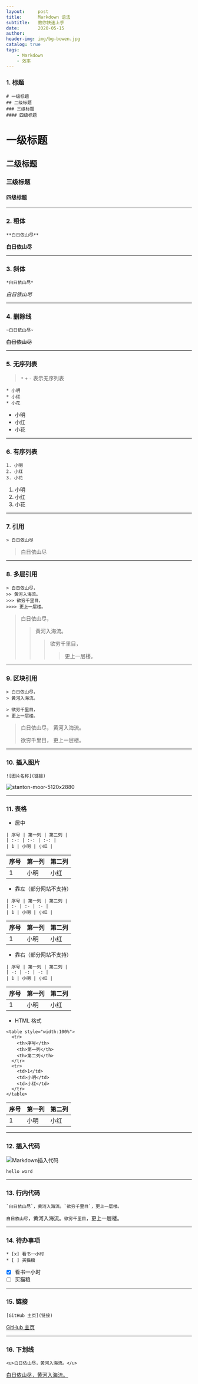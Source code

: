 ```yaml
---
layout:     post
title:      Markdown 语法
subtitle:   教你快速上手
date:       2020-05-15
author:     
header-img: img/bg-bowen.jpg
catalog: true
tags:
    - Markdown
    - 效率
---
```


### 1. 标题

```
# 一级标题
## 二级标题
### 三级标题
#### 四级标题
```

# 一级标题

## 二级标题

### 三级标题

#### 四级标题

---

### 2. 粗体

```
**白日依山尽**
```

**白日依山尽**

---

### 3. 斜体

```
*白日依山尽*
```

*白日依山尽*

---

### 4. 删除线

```
~白日依山尽~
```

~~白日依山尽~~

---

### 5. 无序列表

> `*` `+` `-` 表示无序列表

```
* 小明
* 小红
* 小花
```

- 小明
- 小红
- 小花

----

### 6. 有序列表

```
1. 小明
2. 小红
3. 小花
```

1. 小明
2. 小红
3. 小花

---

### 7. 引用

```
> 白日依山尽
```

> 白日依山尽

---

### 8. 多层引用

```
> 白日依山尽，
>> 黄河入海流。
>>> 欲穷千里目，
>>>> 更上一层楼。
```

> 白日依山尽，
> 
> > 黄河入海流。
> > 
> > > 欲穷千里目，
> > > 
> > > > 更上一层楼。

---

### 9. 区块引用

```
> 白日依山尽，
> 黄河入海流。

> 欲穷千里目，
> 更上一层楼。
```

> 白日依山尽，
> 黄河入海流。
> 
> 欲穷千里目，
> 更上一层楼。

---

### 10. 插入图片

```
![图片名称](链接)
```

![stanton-moor-5120x2880](https://raw.githubusercontent.com/masonincn/tuchuang/master/uPic/stanton-moor-5120x2880.jpg)

---

### 11. 表格
* 居中

```
| 序号 | 第一列 | 第二列 |
| :-: | :-: | :-: |
| 1 | 小明 | 小红 |
```

| 序号  | 第一列 | 第二列 |
| --- | --- | --- |
| 1   | 小明  | 小红  |

* 靠左（部分网站不支持）

```
| 序号 | 第一列 | 第二列 |
| :- | :- | :- |
| 1 | 小明 | 小红 |
```

| 序号  | 第一列 | 第二列 |
| --- | --- | --- |
| 1   | 小明  | 小红  |

* 靠右（部分网站不支持）

```
| 序号 | 第一列 | 第二列 |
| -: | -: | -: |
| 1 | 小明 | 小红 |
```

| 序号  | 第一列 | 第二列 |
| --- | --- | --- |
| 1   | 小明  | 小红  |

* HTML 格式

```
<table style="width:100%">
  <tr>
    <th>序号</th>
    <th>第一列</th>
    <th>第二列</th>
  </tr>
  <tr>
    <td>1</td>
    <td>小明</td>
    <td>小红</td>
  </tr>
</table>
```

| 序号  | 第一列 | 第二列 |
| --- | --- | --- |
| 1   | 小明  | 小红  |

---

### 12. 插入代码

![Markdown插入代码](https://raw.githubusercontent.com/masonincn/tuchuang/master/uPic/Markdown插入代码.png)

```
hello word
```

---

### 13. 行内代码

```
`白日依山尽`，黄河入海流。`欲穷千里目`，更上一层楼。
```

`白日依山尽`，黄河入海流。`欲穷千里目`，更上一层楼。

---

### 14. 待办事项

```
* [x] 看书一小时
* [ ] 买猫粮
```

* [x] 看书一小时
* [ ] 买猫粮

---

### 15. 链接

```
[GitHub 主页](链接)
```

[GitHub 主页](https://github.com/masonincn)

---

### 16. 下划线

```
<u>白日依山尽，黄河入海流。</u>
```

<u>白日依山尽，黄河入海流。</u>
